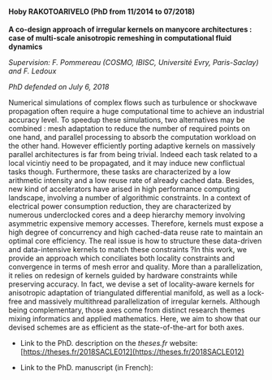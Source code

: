 #### Hoby RAKOTOARIVELO (PhD from 11/2014 to 07/2018)

__A co-design approach of irregular kernels on manycore architectures : case of multi-scale anisotropic remeshing in 
computational fluid dynamics__

_Supervision: F. Pommereau (COSMO, IBISC, Université Evry, Paris-Saclay) and F. Ledoux_

_PhD defended on July 6, 2018_

Numerical simulations of complex flows such as turbulence or shockwave propagation often require a 
huge computational time to achieve an industrial accuracy level. To speedup these simulations, two 
alternatives may be combined : mesh adaptation to reduce the number of required points on one hand, 
and parallel processing to absorb the computation workload on the other hand. However efficiently 
porting adaptive kernels on massively parallel architectures is far from being trivial. Indeed each 
task related to a local vicintiy need to be propagated, and it may induce new conflictual tasks 
though. Furthermore, these tasks are characterized by a low arithmetic intensity and a low reuse 
rate of already cached data. Besides, new kind of accelerators have arised in high performance 
computing landscape, involving a number of algorithmic constraints. In a context of electrical power 
consumption reduction, they are characterized by numerous underclocked cores and a deep hierarchy 
memory involving asymmetric expensive memory accesses. Therefore, kernels must expose a high degree 
of concurrency and high cached-data reuse rate to maintain an optimal core efficiency. The real issue 
is how to structure these data-driven and data-intensive kernels to match these constraints ?In this 
work, we provide an approach which conciliates both locality constraints and convergence in terms of 
mesh error and quality. More than a parallelization, it relies on redesign of kernels guided by 
hardware constraints while preserving accuracy. In fact, we devise a set of locality-aware kernels 
for anisotropic adaptation of triangulated differential manifold, as well as a lock-free and 
massively multithread parallelization of irregular kernels. Although being complementary, those axes 
come from distinct research themes mixing informatics and applied mathematics. Here, we aim to show 
that our devised schemes are as efficient as the state-of-the-art for both axes.

- Link to the PhD. description on the *theses.fr* website:  [https://theses.fr/2018SACLE012](https://theses.fr/2018SACLE012)

- Link to the PhD. manuscript (in French): [<i class="fa-solid fa-file-pdf"></i>](https://www.biblio.univ-evry.fr/theses/2018/2018SACLE012.pdf)